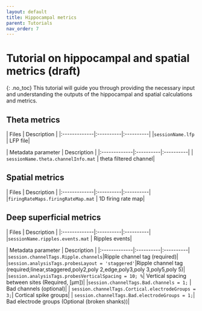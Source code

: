 ```yaml
---
layout: default
title: Hippocampal metrics
parent: Tutorials
nav_order: 7
---
```

# Tutorial on hippocampal and spatial metrics (draft)
{: .no_toc}
This tutorial will guide you through providing the necessary input and understanding the outputs of the hippocampal and spatial calculations and metrics.

## Theta metrics
| Files        | Description           |
|:-------------|:----------|:----------|
|`sessionName.lfp` | LFP file| 


| Metadata parameter | Description           |
|:-------------|:----------|:----------|
| `sessionName.theta.channelInfo.mat` | theta filtered channel| 

## Spatial metrics
| Files        | Description           |
|:-------------|:----------|:----------|
|`firingRateMaps.firingRateMap.mat` | 1D firing rate map| 

## Deep superficial metrics
| Files        | Description           |
|:-------------|:----------|:----------|
|`sessionName.ripples.events.mat` | Ripples events| 


| Metadata parameter | Description           |
|:-------------|:----------|:----------|
|`session.channelTags.Ripple.channels`|Ripple channel tag (required)|
|`session.analysisTags.probesLayout = 'staggered'`|Ripple channel tag (required;linear,staggered,poly2,poly 2,edge,poly3,poly 3,poly5,poly 5)|
|`session.analysisTags.probesVerticalSpacing = 10; %`| Vertical spacing between sites (Required, [µm])|
|`session.channelTags.Bad.channels = 1;` | Bad channels (optional)|
| `session.channelTags.Cortical.electrodeGroups = 3;`| Cortical spike groups|
| `session.channelTags.Bad.electrodeGroups = 1;`| Bad electrode groups (Optional (broken shanks))|
